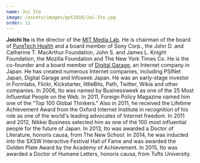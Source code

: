 ```yaml
---
name: Joi Ito
image: /assets/images/get2016/Joi-Ito.jpg
order: 11
---
```


**Joichi Ito** is the director of the [MIT Media Lab](http://www.media.mit.edu/). He is chairman of the board of [PureTech Health](http://www.puretechhealth.com/) and a board member of Sony Corp., the John D. and Catherine T. MacArthur Foundation, John S. and James L. Knight Foundation, the Mozilla Foundation and The New York Times Co. He is the co-founder and a board member of [Digital Garage](http://www.garage.co.jp/en/), an Internet company in Japan. He has created numerous Internet companies, including PSINet Japan, Digital Garage and Infoseek Japan. He was an early-stage investor in Formlabs, Flickr, Kickstarter, littleBits, Path, Twitter, Wikia and other companies. In 2008, Ito was named by Businessweek as one of the 25 Most Influential People on the Web. In 2011, Foreign Policy Magazine named him one of the "Top 100 Global Thinkers." Also in 2011, he received the Lifetime Achievement Award from the Oxford Internet Institute in recognition of his role as one of the world's leading advocates of Internet freedom. In 2011 and 2012, Nikkei Business selected him as one of the 100 most influential people for the future of Japan. In 2013, Ito was awarded a Doctor of Literature, honoris causa, from The New School. In 2014, he was inducted into the SXSW Interactive Festival Hall of Fame and was awarded the Golden Plate Award by the Academy of Achievement. In 2015, Ito was awarded a Doctor of Humane Letters, honoris causa, from Tufts University.
